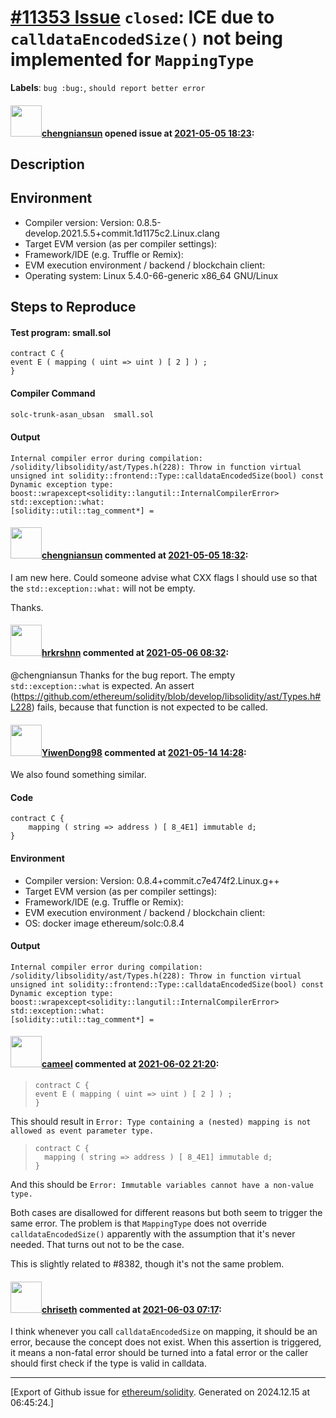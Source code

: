 # [\#11353 Issue](https://github.com/ethereum/solidity/issues/11353) `closed`: ICE due to `calldataEncodedSize()` not being implemented for `MappingType`
**Labels**: `bug :bug:`, `should report better error`


#### <img src="https://avatars.githubusercontent.com/u/4554271?u=6bc91a78d57ed05246de5798c6636097a15028bc&v=4" width="50">[chengniansun](https://github.com/chengniansun) opened issue at [2021-05-05 18:23](https://github.com/ethereum/solidity/issues/11353):

<!--## Prerequisites

- First, many thanks for taking part in the community. We really appreciate that.
- We realize there is a lot of information requested here. We ask only that you do your best to provide as much information as possible so we can better help you.
- Support questions are better asked in one of the following locations:
        - [Solidity chat](https://gitter.im/ethereum/solidity)
        - [Stack Overflow](https://ethereum.stackexchange.com/)
- Ensure the issue isn't already reported.
- The issue should be reproducible with the latest solidity version; however, this isn't a hard requirement and being reproducible with an older version is sufficient.

*Delete the above section and the instructions in the sections below before submitting*

-->

## Description

<!--Please shortly describe the bug you have found, and what you expect instead.-->

## Environment

- Compiler version: Version: 0.8.5-develop.2021.5.5+commit.1d1175c2.Linux.clang
- Target EVM version (as per compiler settings):
- Framework/IDE (e.g. Truffle or Remix):
- EVM execution environment / backend / blockchain client:
- Operating system: Linux 5.4.0-66-generic x86_64 GNU/Linux

## Steps to Reproduce

<!--
Please provide a *minimal* source code example to trigger the bug you have found.
Please also mention any command line flags that are necessary for triggering the bug.
Provide as much information as necessary to reproduce the bug.

```solidity
// Some *minimal* Solidity source code to reproduce the bug.
// ...
```
-->
#### Test program: small.sol
```solidity
contract C {
event E ( mapping ( uint => uint ) [ 2 ] ) ;
}
```
#### Compiler Command
```bash
solc-trunk-asan_ubsan  small.sol
```
#### Output
```
Internal compiler error during compilation:
/solidity/libsolidity/ast/Types.h(228): Throw in function virtual unsigned int solidity::frontend::Type::calldataEncodedSize(bool) const
Dynamic exception type: boost::wrapexcept<solidity::langutil::InternalCompilerError>
std::exception::what: 
[solidity::util::tag_comment*] =
```


#### <img src="https://avatars.githubusercontent.com/u/4554271?u=6bc91a78d57ed05246de5798c6636097a15028bc&v=4" width="50">[chengniansun](https://github.com/chengniansun) commented at [2021-05-05 18:32](https://github.com/ethereum/solidity/issues/11353#issuecomment-832915778):

I am new here. Could someone advise what CXX flags I should use so that the `std::exception::what:` will not be empty. 

Thanks.

#### <img src="https://avatars.githubusercontent.com/u/13174375?u=52d702cb6bec53b561afa293cf9cd53ef7a63924&v=4" width="50">[hrkrshnn](https://github.com/hrkrshnn) commented at [2021-05-06 08:32](https://github.com/ethereum/solidity/issues/11353#issuecomment-833340254):

@chengniansun Thanks for the bug report. The empty `std::exception::what` is expected. An assert (https://github.com/ethereum/solidity/blob/develop/libsolidity/ast/Types.h#L228) fails, because that function is not expected to be called.

#### <img src="https://avatars.githubusercontent.com/u/7041697?v=4" width="50">[YiwenDong98](https://github.com/YiwenDong98) commented at [2021-05-14 14:28](https://github.com/ethereum/solidity/issues/11353#issuecomment-841279300):

We also found something similar. 
#### Code
```solidity
contract C {
	mapping ( string => address ) [ 8_4E1] immutable d;
}
```
#### Environment
- Compiler version: Version: 0.8.4+commit.c7e474f2.Linux.g++
- Target EVM version (as per compiler settings):
- Framework/IDE (e.g. Truffle or Remix):
- EVM execution environment / backend / blockchain client:
- OS: docker image ethereum/solc:0.8.4

#### Output
```
Internal compiler error during compilation:
/solidity/libsolidity/ast/Types.h(228): Throw in function virtual unsigned int solidity::frontend::Type::calldataEncodedSize(bool) const
Dynamic exception type: boost::wrapexcept<solidity::langutil::InternalCompilerError>
std::exception::what: 
[solidity::util::tag_comment*] = 
```

#### <img src="https://avatars.githubusercontent.com/u/137030?v=4" width="50">[cameel](https://github.com/cameel) commented at [2021-06-02 21:20](https://github.com/ethereum/solidity/issues/11353#issuecomment-853390216):

> ```solidity
> contract C {
> event E ( mapping ( uint => uint ) [ 2 ] ) ;
> }
> ```

This should result in `Error: Type containing a (nested) mapping is not allowed as event parameter type.`

> ```solidity
> contract C {
> 	mapping ( string => address ) [ 8_4E1] immutable d;
> }
> ```

And this should be `Error: Immutable variables cannot have a non-value type.`

Both cases are disallowed for different reasons but both seem to trigger the same error. The problem is that `MappingType` does not override `calldataEncodedSize()` apparently with the assumption that it's never needed. That turns out not to be the case.

This is slightly related to #8382, though it's not the same problem.

#### <img src="https://avatars.githubusercontent.com/u/9073706?v=4" width="50">[chriseth](https://github.com/chriseth) commented at [2021-06-03 07:17](https://github.com/ethereum/solidity/issues/11353#issuecomment-853637158):

I think whenever you call `calldataEncodedSize` on mapping, it should be an error, because the concept does not exist. When this assertion is triggered, it means a non-fatal error should be turned into a fatal error or the caller should first check if the type is valid in calldata.


-------------------------------------------------------------------------------



[Export of Github issue for [ethereum/solidity](https://github.com/ethereum/solidity). Generated on 2024.12.15 at 06:45:24.]
